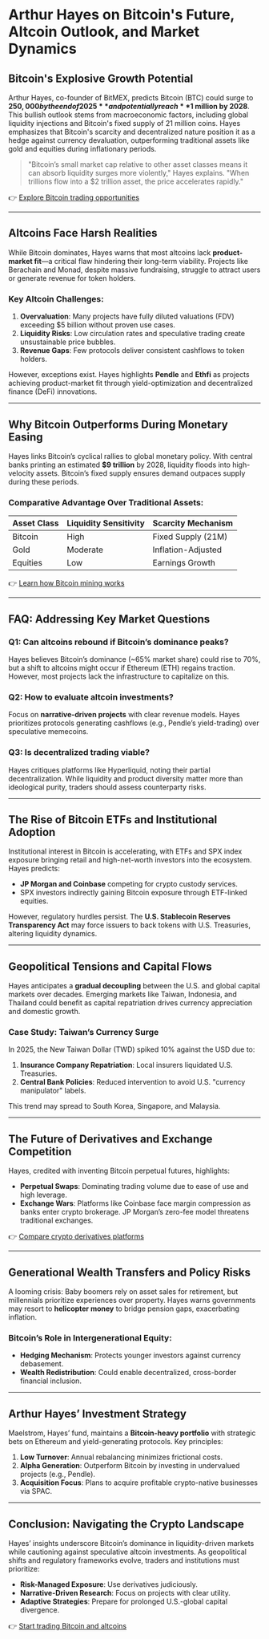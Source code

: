 # Arthur Hayes on Bitcoin's Future, Altcoin Outlook, and Market Dynamics  

## Bitcoin's Explosive Growth Potential  

Arthur Hayes, co-founder of BitMEX, predicts Bitcoin (BTC) could surge to **$250,000 by the end of 2025** and potentially reach **$1 million by 2028**. This bullish outlook stems from macroeconomic factors, including global liquidity injections and Bitcoin's fixed supply of 21 million coins. Hayes emphasizes that Bitcoin's scarcity and decentralized nature position it as a hedge against currency devaluation, outperforming traditional assets like gold and equities during inflationary periods.  

> "Bitcoin’s small market cap relative to other asset classes means it can absorb liquidity surges more violently," Hayes explains. "When trillions flow into a $2 trillion asset, the price accelerates rapidly."  

👉 [Explore Bitcoin trading opportunities](https://bit.ly/okx-bonus)  

---

## Altcoins Face Harsh Realities  

While Bitcoin dominates, Hayes warns that most altcoins lack **product-market fit**—a critical flaw hindering their long-term viability. Projects like Berachain and Monad, despite massive fundraising, struggle to attract users or generate revenue for token holders.  

### Key Altcoin Challenges:  
1. **Overvaluation**: Many projects have fully diluted valuations (FDV) exceeding $5 billion without proven use cases.  
2. **Liquidity Risks**: Low circulation rates and speculative trading create unsustainable price bubbles.  
3. **Revenue Gaps**: Few protocols deliver consistent cashflows to token holders.  

However, exceptions exist. Hayes highlights **Pendle** and **Ethfi** as projects achieving product-market fit through yield-optimization and decentralized finance (DeFi) innovations.  

---

## Why Bitcoin Outperforms During Monetary Easing  

Hayes links Bitcoin’s cyclical rallies to global monetary policy. With central banks printing an estimated **$9 trillion** by 2028, liquidity floods into high-velocity assets. Bitcoin’s fixed supply ensures demand outpaces supply during these periods.  

### Comparative Advantage Over Traditional Assets:  
| Asset Class | Liquidity Sensitivity | Scarcity Mechanism |  
|-------------|-----------------------|--------------------|  
| Bitcoin     | High                  | Fixed Supply (21M) |  
| Gold        | Moderate              | Inflation-Adjusted |  
| Equities    | Low                   | Earnings Growth    |  

👉 [Learn how Bitcoin mining works](https://bit.ly/okx-bonus)  

---

## FAQ: Addressing Key Market Questions  

### **Q1: Can altcoins rebound if Bitcoin’s dominance peaks?**  
Hayes believes Bitcoin’s dominance (~65% market share) could rise to 70%, but a shift to altcoins might occur if Ethereum (ETH) regains traction. However, most projects lack the infrastructure to capitalize on this.  

### **Q2: How to evaluate altcoin investments?**  
Focus on **narrative-driven projects** with clear revenue models. Hayes prioritizes protocols generating cashflows (e.g., Pendle’s yield-trading) over speculative memecoins.  

### **Q3: Is decentralized trading viable?**  
Hayes critiques platforms like Hyperliquid, noting their partial decentralization. While liquidity and product diversity matter more than ideological purity, traders should assess counterparty risks.  

---

## The Rise of Bitcoin ETFs and Institutional Adoption  

Institutional interest in Bitcoin is accelerating, with ETFs and SPX index exposure bringing retail and high-net-worth investors into the ecosystem. Hayes predicts:  
- **JP Morgan and Coinbase** competing for crypto custody services.  
- SPX investors indirectly gaining Bitcoin exposure through ETF-linked equities.  

However, regulatory hurdles persist. The **U.S. Stablecoin Reserves Transparency Act** may force issuers to back tokens with U.S. Treasuries, altering liquidity dynamics.  

---

## Geopolitical Tensions and Capital Flows  

Hayes anticipates a **gradual decoupling** between the U.S. and global capital markets over decades. Emerging markets like Taiwan, Indonesia, and Thailand could benefit as capital repatriation drives currency appreciation and domestic growth.  

### Case Study: Taiwan’s Currency Surge  
In 2025, the New Taiwan Dollar (TWD) spiked 10% against the USD due to:  
1. **Insurance Company Repatriation**: Local insurers liquidated U.S. Treasuries.  
2. **Central Bank Policies**: Reduced intervention to avoid U.S. "currency manipulator" labels.  

This trend may spread to South Korea, Singapore, and Malaysia.  

---

## The Future of Derivatives and Exchange Competition  

Hayes, credited with inventing Bitcoin perpetual futures, highlights:  
- **Perpetual Swaps**: Dominating trading volume due to ease of use and high leverage.  
- **Exchange Wars**: Platforms like Coinbase face margin compression as banks enter crypto brokerage. JP Morgan’s zero-fee model threatens traditional exchanges.  

👉 [Compare crypto derivatives platforms](https://bit.ly/okx-bonus)  

---

## Generational Wealth Transfers and Policy Risks  

A looming crisis: Baby boomers rely on asset sales for retirement, but millennials prioritize experiences over property. Hayes warns governments may resort to **helicopter money** to bridge pension gaps, exacerbating inflation.  

### Bitcoin’s Role in Intergenerational Equity:  
- **Hedging Mechanism**: Protects younger investors against currency debasement.  
- **Wealth Redistribution**: Could enable decentralized, cross-border financial inclusion.  

---

## Arthur Hayes’ Investment Strategy  

Maelstrom, Hayes’ fund, maintains a **Bitcoin-heavy portfolio** with strategic bets on Ethereum and yield-generating protocols. Key principles:  
1. **Low Turnover**: Annual rebalancing minimizes frictional costs.  
2. **Alpha Generation**: Outperform Bitcoin by investing in undervalued projects (e.g., Pendle).  
3. **Acquisition Focus**: Plans to acquire profitable crypto-native businesses via SPAC.  

---

## Conclusion: Navigating the Crypto Landscape  

Hayes’ insights underscore Bitcoin’s dominance in liquidity-driven markets while cautioning against speculative altcoin investments. As geopolitical shifts and regulatory frameworks evolve, traders and institutions must prioritize:  
- **Risk-Managed Exposure**: Use derivatives judiciously.  
- **Narrative-Driven Research**: Focus on projects with clear utility.  
- **Adaptive Strategies**: Prepare for prolonged U.S.-global capital divergence.  

👉 [Start trading Bitcoin and altcoins](https://bit.ly/okx-bonus)